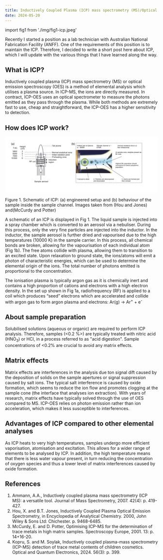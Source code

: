 ```yaml
---
title: Inductively Coupled Plasma (ICP) mass spectrometry (MS)/Optical emission spectroscopy (OES)
date: 2024-05-20
---
```

import fig1 from './img/fig1-icp.jpeg'


Recently I started a position as a lab technician with Australian National Fabrication Facility (ANFF). One of the requirements of this position is to maintain the ICP. Therefore, I decided to write a short post here about ICP, which I will update with the various things that I have learned along the way. 

## What is ICP?
Inductively coupled plasma (ICP) mass spectrometry (MS) or optical emission spectroscopy (OES) is a method of elemental analysis which utilises a plasma source. In ICP-MS, the ions are directly measured. In contract, ICP-OES uses an optical spectrometer to measure the photons emitted as they pass through the plasma. While both methods are extremely fast to use, cheap and straightforward, the ICP-OES has a higher sensitivity to detection. 

## How does ICP work?


![Schematic of ICP](./img/fig1-icp.jpeg)

 Figure 1. Schematic of ICP: (a) engineered setup and (b) behaviour of the sample inside the sample channel. Images taken from (Hou and Jones) and(McCurdy and Potter) 



A schematic of an ICP is displayed in Fig 1. The liquid sample is injected into a spray chamber which is converted to an aerosol via a nebuliser. During this process, only the very fine particles are injected into the inductor. In the inductor, the sample aerosol is further dried and vapourised due to the high temperatures (10000 K) in the sample carrier. In this process, all chemical bonds are broken, allowing for the vapourisation of each individual atom (Fig 1b). The free atoms collide with plasma, allowing them to transition to an excited state. Upon relaxation to ground state, the ions/atoms will emit a photon of characteristic energies, which can be used to determine the elemental origin of the ions. The total number of photons emitted is proportional to the concentration.

The ionisation plasma is typically argon gas as it is chemically inert and contains a high proportion of cations and electrons with a high electron density. In the set up shown in Fig 1a, radiofrequency (RF) is applied to a coil which produces “seed” electrons which are accelerated and collide with argon gas to form argon plasma and electrons:
                        Ar(g) → Ar<sup>+</sup> + e<sup>-</sup>

## About sample preparation
Solubilised solutions (aqueous or organic) are required to perform ICP analysis. Therefore, samples (<0.2 %>) are typically treated with nitric acid (HNO<sub>3</sub>) or HCl, in a process referred to as "acid digestion".  Sample concentrations of <0.2% are crucial to avoid any matrix effects.

## Matrix effects
Matrix effects are interferences in the analysis due ton signal dift caused by the deposition of solids on the sample apertures or signal suppression caused by salt ions. The typical salt interference is caused by oxide formation, which seems to reduce the ion flow and promotes clogging at the sample cone (the interface that analyses ion extraction). With years of research, matrix effects have typically solved through the use of OES compared to MS. ICP-OES relies on photon emission rather than ion acceleration, which makes it less susceptible to interferences. 

## Advantages of ICP compared to other elemental analyses
As ICP heats to very high temperatures, samples undergo more efficient vaporisation, atomisation and excitation. This allows for a wider range of elements to be analysed by ICP. In addition, the high temperature means that there is less water vapour present, in turn reducing the concentration of oxygen species and thus a lower level of matrix interferences caused by oxide formation. 


## References
1.	Ammann, A.A., Inductively coupled plasma mass spectrometry (ICP MS): a versatile tool. Journal of Mass Spectrometry, 2007. 42(4): p. 419-427.<br/>
2.	Hou, X. and B.T. Jones, Inductively Coupled Plasma Optical Emission Spectrometry, in Encyclopedia of Analytical Chemistry. 2000, John Wiley & Sons Ltd: Chichester. p. 9468-6485.<br/>
3. McCurdy, E. and D. Potter, Optimising ICP-MS for the determination of trace metals in high matrix samples. Spectroscopy Europe, 2001. 13: p. 14+16-20.<br/>
4. Kopru, S. and M. Soylak, Inductively coupled plasma-mass spectrometry (ICP-MS) detection of trace metal contents of children cosmetics. Optical and Quantum Electronics, 2024. 56(3): p. 399.

